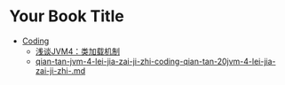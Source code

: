 # Your Book Title

- [Coding](Coding/README.md)
  * [浅谈JVM4：类加载机制](Coding/浅谈JVM4：类加载机制.md)
  * [qian-tan-jvm-4-lei-jia-zai-ji-zhi-coding-qian-tan-20jvm-4-lei-jia-zai-ji-zhi-.md](Coding/qian-tan-jvm-4-lei-jia-zai-ji-zhi-coding-qian-tan-20jvm-4-lei-jia-zai-ji-zhi-.md.md)
